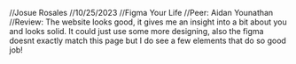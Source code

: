 //Josue Rosales
//10/25/2023
//Figma Your Life
//Peer: Aidan Younathan
//Review: The website looks good, it gives me an insight into a bit about you and looks solid. It could just use some more designing, also the figma doesnt exactly match this page but I do see a few elements that do so good job!
